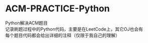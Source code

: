# ACM-PRACTICE-Python
Python解决ACM题目  
记录刷题过程中的Python代码，主要是在LeetCode上，其它OJ也会有  
每个题目代码都会给出详细的注释（仅限于我自己的理解）
